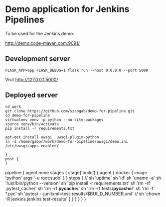 # Demo application for Jenkins Pipelines

To be used for the Jenkins demo.

http://demo.code-maven.com:9091/


## Development server

```
FLASK_APP=app FLASK_DEBUG=1 flask run --host 0.0.0.0 --port 5000
```

Visit http://127.0.0.1:5000/


## Deployed server

```
cd work
git clone https://github.com/szabgab/demo-for-pipeline.git
cd demo-for-pipeline
virtualenv venv -p python --no-site-packages
source venv/bin/activate
pip install -r requirements.txt
```

```
apt-get install uwsgi  uwsgi-plugin-python
ln -s /home/gabor/work/demo-for-pipeline/uwsgi/demo.ini /etc/uwsgi/apps-enabled/
```


    }
    post {
    }

pipeline {
    agent none
    stages {
        stage('build') {
            agent {
                docker {
                    image 'python'
                    args '-u root:sudo'
                }
            }
            steps {
                // sh 'uptime'
                sh 'id'
                sh 'uname -a'
                sh '/usr/bin/python --version'
                sh 'pip install -r requirements.txt'
                sh 'rm -rf .pytest_cache/'
                sh 'rm -rf __pycache__/'
                sh 'rm -rf tests/__pycache__/'
                sh 'rm -f *.pyc'
                sh 'pytest --junitxml=test-results/$BUILD_NUMBER.xml'
                // sh 'chown -R jenkins.jenkins test-results'
            }
        }
    }
        }
    }
}
